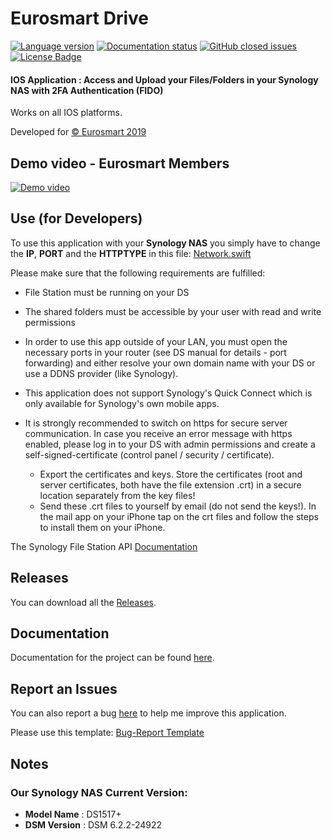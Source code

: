 # Eurosmart Drive 
[![Language version](https://herrenschmidt.pro/data/swift-v5.0-orange.svg?style=flat-square)](https://swift.org/blog/swift-5-released/)
[![Documentation status](https://herrenschmidt.pro/data/documentation-Yes-brightgreen.svg?style=flat-square)](https://felix83000.github.io/Eurosmart-SynologyNas-FileStation/)
[![GitHub closed issues](https://img.shields.io/github/issues-closed-raw/Felix83000/Eurosmart-SynologyNas-FileStation.svg?style=flat-square)](https://github.com/Felix83000/Eurosmart-SynologyNas-FileStation/issues?utf8=%E2%9C%93&q=is%3Aissue+is%3Aclosed)
[![License Badge](https://herrenschmidt.pro/data/Eurosmart-SynologyNas-FileStation.svg?style=flat-square)](https://github.com/Felix83000/Eurosmart-SynologyNas-FileStation/blob/master/LICENSE)
#### IOS Application : Access and Upload your Files/Folders in your Synology NAS with 2FA Authentication (FIDO) 

Works on all IOS platforms. 

Developed for [© Eurosmart 2019](https://www.eurosmart.com/)

## Demo video - Eurosmart Members 

[![Demo video](https://img.youtube.com/vi/yCl9vRSfd5U/0.jpg)](https://www.youtube.com/watch?v=yCl9vRSfd5U)

## Use (for Developers)
To use this application with your **Synology NAS** you simply have to change the **IP**, **PORT** and the **HTTPTYPE** in this file: [Network.swift](/fido-eurosmart/Network/Network.swift)

Please make sure that the following requirements are fulfilled: 
                                
- File Station must be running on your DS  

- The shared folders must be accessible by your user with read and write permissions
           
- In order to use this app outside of your LAN, you must open the necessary ports in your router (see DS manual for details - port forwarding) and either resolve your own domain name with your DS or use a DDNS provider (like Synology).
                                                     
- This application does not support Synology's Quick Connect which is only available for Synology's own mobile apps.
 
- It is strongly recommended to switch on https for secure server communication. In case you receive an error message with https enabled, please log in to your DS with admin permissions and create a self-signed-certificate (control panel / security / certificate).
    * Export the certificates and keys. Store the certificates (root and server certificates, both have the file extension .crt) in a secure location separately from the key files!
    * Send these .crt files to yourself by email (do not send the keys!). In the mail app on your iPhone tap on the crt files and                follow the steps to install them on your iPhone.

The Synology File Station API [Documentation](https://global.download.synology.com/download/Document/DeveloperGuide/Synology_File_Station_API_Guide.pdf)

## Releases
You can download all the [Releases](https://github.com/Felix83000/Eurosmart-SynologyNas-FileStation/releases). 

## Documentation
Documentation for the project can be found [here](https://felix83000.github.io/Eurosmart-SynologyNas-FileStation/).

## Report an Issues
You can also report a bug [here](https://github.com/Felix83000/Eurosmart-SynologyNas-FileStation/issues) to help me improve this application.

Please use this template: [Bug-Report Template](/.github/ISSUE_TEMPLATE/bug_report.md)

## Notes
### Our Synology NAS Current Version:
-  **Model Name** : DS1517+
-  **DSM Version** : DSM 6.2.2-24922
